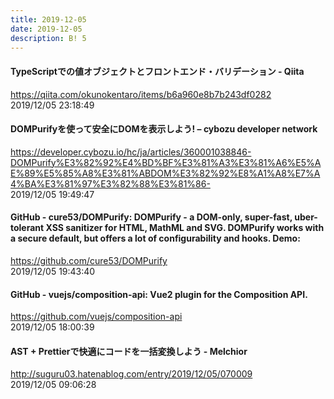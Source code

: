 ```yaml
---
title: 2019-12-05
date: 2019-12-05
description: B! 5
---
```


#### TypeScriptでの値オブジェクトとフロントエンド・バリデーション - Qiita
https://qiita.com/okunokentaro/items/b6a960e8b7b243df0282<br>
2019/12/05 23:18:49<br>


#### DOMPurifyを使って安全にDOMを表示しよう! – cybozu developer network
https://developer.cybozu.io/hc/ja/articles/360001038846-DOMPurify%E3%82%92%E4%BD%BF%E3%81%A3%E3%81%A6%E5%AE%89%E5%85%A8%E3%81%ABDOM%E3%82%92%E8%A1%A8%E7%A4%BA%E3%81%97%E3%82%88%E3%81%86-<br>
2019/12/05 19:49:47<br>


#### GitHub - cure53/DOMPurify: DOMPurify - a DOM-only, super-fast, uber-tolerant XSS sanitizer for HTML, MathML and SVG. DOMPurify works with a secure default, but offers a lot of configurability and hooks. Demo:
https://github.com/cure53/DOMPurify<br>
2019/12/05 19:43:40<br>


#### GitHub - vuejs/composition-api: Vue2 plugin for the Composition API.
https://github.com/vuejs/composition-api<br>
2019/12/05 18:00:39<br>


#### AST + Prettierで快適にコードを一括変換しよう - Melchior
http://suguru03.hatenablog.com/entry/2019/12/05/070009<br>
2019/12/05 09:06:28<br>


